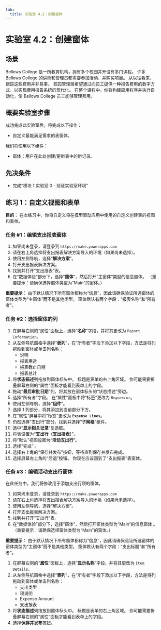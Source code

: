 ```yaml
---
lab:
  title: 实验室 4.2：创建窗体
---
```


# 实验室 4.2：创建窗体

## 场景
Bellows College 是一所教育机构，拥有多个校园并开设有多门课程。 许多 Bellows College 的讲师和管理员都需要参加活动，并购买项目。 从以往看来，跟踪这些费用并非易事。
校园管理层希望通过向员工提供一种报告费用的数字方式，以实现费用报告系统的现代化。
在整个课程中，你将构建应用程序并执行自动化，使 Bellows College 员工能够管理费用。

## 概要实验室步骤
成功完成此实验室后，将完成以下操作：
- 自定义最能满足需求的表窗体。

我们将使用以下组件：
- 窗体：用户在此处创建/更新表中的新记录。

## 先决条件
- 完成“模块 1 实验室 0 - 验证实验室环境”

## 练习 1：自定义视图和表单
**目的：** 在本练习中，你将自定义将在模型驱动应用中使用的自定义创建表的视图和表单。

### 任务 #1：编辑支出报表窗体
1. 如果尚未登录，请登录到 `https://make.powerapps.com`
2. 请在右上角选择将支出报表解决方案导入的环境（如果尚未选择）。
3. 使用左侧导航，选择“**解决方案**”。
4. 打开支出报表解决方案。
5. 找到并打开“支出报表”表。
6. 在“数据体验”部分下，选择“**窗体**”，然后打开“主窗体”类型的信息窗体。 （重要提示：请确保选择窗体类型为“Main”的窗体。）

**重要提示：** 由于默认情况下所有窗体都称为“信息”，因此请确保验证所选窗体的窗体类型为“主窗体”而不是其他类型。 窗体默认有两个字段：“报表名称”和“所有者”。

### 任务 #2：选择窗体的列
1. 在屏幕右侧的“属性”面板上，选择“**名称**”字段，并将其更改为 `Report Information`。
2. 从左侧导航窗格中选择“**表列**”，在“所有者”字段下添加以下字段，方法是将列拖动到窗体或单击列名称：
    - 说明
    - 报表用途
    - 报表截止日期
    - 报表总计
3. 将**状态描述**列拖放到窗体标头中。 标题是表单的右上角区域。 你可能需要折叠屏幕右侧的“属性”面板才能看到表单上的字段。
4. 拖动“**最后审批日期**”列，将其放在窗体标头的“状态描述”旁边。
5. 选择“所有者”字段。 在“属性”面板中将“标签”更改为 *`Requestor`*。
6. 使用左侧导航，选择“**组件**”。
7. 选择 1 列部分，将其添加到当前部分下方。
8. 在“属性”屏幕中将“标签”更改为 **`Expense Lines`**。
9. 仍然选择“支出行”部分，找到并选择“**子网格**”组件。
10. 选中“**显示相关记录**”复选框。
11. 将表设置为“**支出行（支出报表）**”。
12. 将“默认”视图设置为“**活动支出行**”。
13. 选择“完成”  。
14. 选择右上角的“保存并发布”按钮，等待直到保存并发布完成。
15. 选择屏幕左上角的“后退”按钮。 你现在应该回到了“支出报表”表窗体。

### 任务 #3：编辑活动支出行窗体
在此任务中，我们将修改用于添加支出行项的窗体。

1. 如果尚未登录，请登录到 `https://make.powerapps.com`
2. 请在右上角选择将支出报表解决方案导入的环境（如果尚未选择）。
3. 使用左侧导航，选择“解决方案”。
4. 打开支出报表解决方案。
5. 找到并打开“支出行”表。
6. 在“数据体验”部分下，选择“窗体”，然后打开窗体类型为“Main”的信息窗体   。 （重要提示：请确保选择窗体类型为“Main”的窗体。）

**重要提示：** 由于默认情况下所有窗体都称为“信息”，因此请确保验证所选窗体的窗体类型为“主窗体”而不是其他类型。 窗体默认有两个字段：“支出标题”和“所有者”。

1. 在屏幕右侧的“**属性**”面板上，选择“**显示名称**”字段，并将其更改为 `Item Details`。
2. 从左侧导航窗格中选择“**表列**”，在“所有者”字段下添加以下字段，方法是将列拖动到窗体或单击列名称：
    - 支出类型
    - 项说明
    - Expense Amount
    - 支出报表
3. 将**状态描述**列拖放到窗体标头中。 标题是表单的右上角区域。 你可能需要折叠屏幕右侧的“属性”面板才能看到表单上的字段。
4. 选择**保存并发布**按钮。

